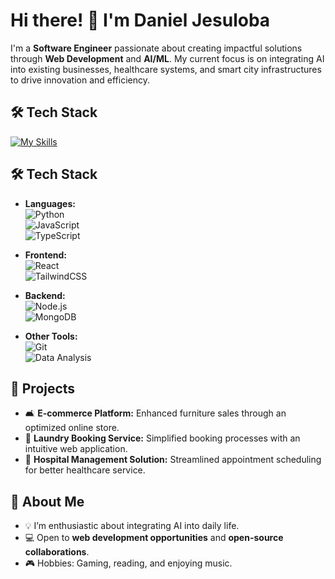 # Hi there! 👋 I'm Daniel Jesuloba

I'm a **Software Engineer** passionate about creating impactful solutions through **Web Development** and **AI/ML**. My current focus is on integrating AI into existing businesses, healthcare systems, and smart city infrastructures to drive innovation and efficiency.

## 🛠️ Tech Stack
[![My Skills](https://skillicons.dev/icons?i=python,js,react,tailwind,nodejs,mongodb,git)](https://skillicons.dev)


## 🛠️ Tech Stack
- **Languages:**  
  ![Python](https://media.giphy.com/media/KAq5w47R9rmTuvWOWa/giphy.gif)  
  ![JavaScript](https://media.giphy.com/media/ln7z2eWriiQAllfVcn/giphy.gif)  
  ![TypeScript](https://media.giphy.com/media/RkDZ0xL5q2TWwl0KHj/giphy.gif)  

- **Frontend:**  
  ![React](https://media.giphy.com/media/eNAsjO55tPbgaor7ma/giphy.gif)  
  ![TailwindCSS](https://media.giphy.com/media/gI2sQPLFf2hjsz0HEx/giphy.gif)  

- **Backend:**  
  ![Node.js](https://media.giphy.com/media/fsEaZldNC8A1PJ3mwp/giphy.gif)  
  ![MongoDB](https://media.giphy.com/media/vcMrAULz1F5RZuv4Vn/giphy.gif)  

- **Other Tools:**  
  ![Git](https://media.giphy.com/media/kH6CqYiquZawmU1HI6/giphy.gif)  
  ![Data Analysis](https://media.giphy.com/media/fwbZnTftCXVocKzfxR/giphy.gif)

## 🚀 Projects
- 🛋️ **E-commerce Platform:** Enhanced furniture sales through an optimized online store.
- 🧺 **Laundry Booking Service:** Simplified booking processes with an intuitive web application.
- 🏥 **Hospital Management Solution:** Streamlined appointment scheduling for better healthcare service.

## 🌱 About Me
- 💡 I’m enthusiastic about integrating AI into daily life.
- 💻 Open to **web development opportunities** and **open-source collaborations**.
- 🎮 Hobbies: Gaming, reading, and enjoying music.
